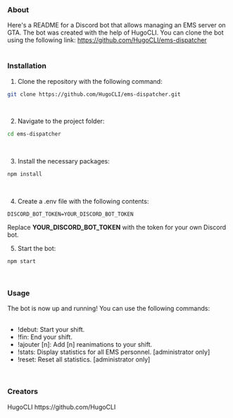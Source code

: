 <br><br><h3>About</h3>
Here's a README for a Discord bot that allows managing an EMS server on GTA. The bot was created with the help of HugoCLI. You can clone the bot using the following link: https://github.com/HugoCLI/ems-dispatcher
<br><br>
<h3>Installation</h3>

1. Clone the repository with the following command:
```bash
git clone https://github.com/HugoCLI/ems-dispatcher.git
```
<br>

2. Navigate to the project folder:
```bash
cd ems-dispatcher
```
<br>

3. Install the necessary packages:
```bash
npm install
```
<br>

4. Create a .env file with the following contents:
```
DISCORD_BOT_TOKEN=YOUR_DISCORD_BOT_TOKEN
```
Replace **YOUR_DISCORD_BOT_TOKEN** with the token for your own Discord bot.
<br>

5. Start the bot:
```bash
npm start
```
<br>
<h3>Usage</h3>
The bot is now up and running! You can use the following commands:
<br><br>

- !debut: Start your shift.
- !fin: End your shift.
- !ajouter [n]: Add [n] reanimations to your shift.
- !stats: Display statistics for all EMS personnel. [administrator only]
- !reset: Reset all statistics. [administrator only]

<br>
<h3>Creators</h3>
HugoCLI https://github.com/HugoCLI
